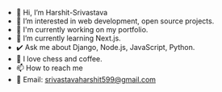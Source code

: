 - 👋 Hi, I’m Harshit-Srivastava
- 👀 I’m interested in web development, open source projects. 
- 🚀 I'm currently working on my portfolio.
- 🌱 I’m currently learning Next.js.
- ✔️ Ask me about Django, Node.js, JavaScript, Python.
- 💞 I love chess and coffee.
- 📫 How to reach me
- 📧 Email: srivastavaharshit599@gmail.com

<!---
Harshit-Srivastav/Harshit-Srivastav is a ✨ special ✨ repository because its `README.md` (this file) appears on your GitHub profile.
You can click the Preview link to take a look at your changes.
--->
